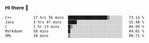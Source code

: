 ### Hi there 🌱
<!--START_SECTION:waka-->

```txt
C++          17 hrs 56 mins  ██████████████████▒░░░░░░   73.14 %
Java         3 hrs 47 mins   ████░░░░░░░░░░░░░░░░░░░░░   15.48 %
C            1 hr 13 mins    █▒░░░░░░░░░░░░░░░░░░░░░░░   04.99 %
Markdown     58 mins         █░░░░░░░░░░░░░░░░░░░░░░░░   04.01 %
XML          10 mins         ▒░░░░░░░░░░░░░░░░░░░░░░░░   00.71 %
```

<!--END_SECTION:waka-->
<!--
**Dieg0raf/Dieg0raf** is a ✨ _special_ ✨ repository because its `README.md` (this file) appears on your GitHub profile.

Here are some ideas to get you started:

- 🔭 I’m currently working on ...
- 🌱 I’m currently learning ...
- 👯 I’m looking to collaborate on ...
- 🤔 I’m looking for help with ...
- 💬 Ask me about ...
- 📫 How to reach me: ...
- 😄 Pronouns: ...
- ⚡ Fun fact: ...
-->
